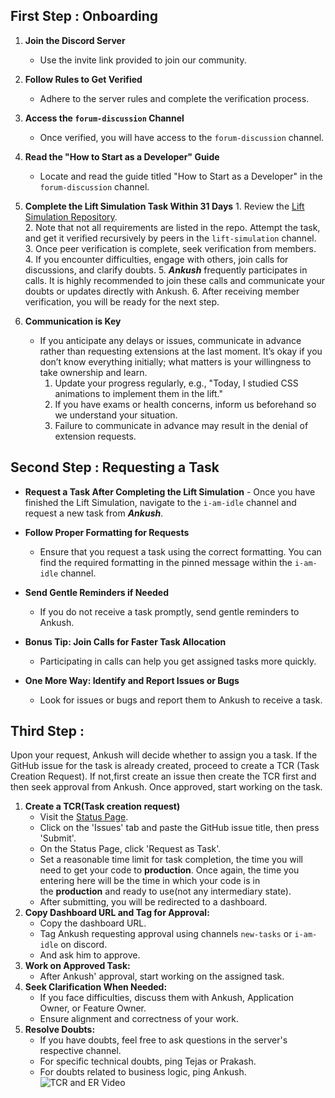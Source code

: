 ## First Step : Onboarding

1. **Join the Discord Server**
	- Use the invite link provided to join our community.

2. **Follow Rules to Get Verified**
	-  Adhere to the server rules and complete the verification process.

3. **Access the `forum-discussion` Channel**
	- Once verified, you will have access to the `forum-discussion` channel.

4. **Read the "How to Start as a Developer" Guide**
	- Locate and read the guide titled "How to Start as a Developer" in the `forum-discussion` channel.

5. **Complete the **Lift Simulation** Task Within 31 Days**
	   1. Review the [Lift Simulation Repository](https://github.com/Real-Dev-Squad/Lift-Simulation).\
	   2. Note that not all requirements are listed in the repo. Attempt the task, and get it verified recursively by peers in the `lift-simulation` channel.
	   3. Once peer verification is complete, seek verification from members.
	   4. If you encounter difficulties, engage with others, join calls for discussions, and clarify doubts.
	   5. ***Ankush*** frequently participates in calls. It is highly recommended to join these calls and communicate your doubts or updates directly with Ankush.
	   6. After receiving member verification, you will be ready for the next step.

6. **Communication is Key**
	- If you anticipate any delays or issues,  communicate in advance rather than requesting extensions at the last moment. It’s okay if you don’t know everything initially; what matters is your willingness to take ownership and learn.
	     1. Update your progress regularly, e.g., "Today, I studied CSS animations to implement them in the lift."
	     2. If you have exams or health concerns, inform us beforehand so we understand your situation.
	     3. Failure to communicate in advance may result in the denial of extension requests.

## Second Step : Requesting a Task

- **Request a Task After Completing the Lift Simulation**
	  - Once you have finished the Lift Simulation, navigate to the `i-am-idle` channel and request a new task from ***Ankush***.

- **Follow Proper Formatting for Requests**
	- Ensure that you request a task using the correct formatting. You can find the required formatting in the pinned message within the `i-am-idle` channel.

- **Send Gentle Reminders if Needed**
	- If you do not receive a task promptly, send gentle reminders to Ankush.

- **Bonus Tip: Join Calls for Faster Task Allocation**
	- Participating in calls can help you get assigned tasks more quickly.

- **One More Way: Identify and Report Issues or Bugs** 
	-  Look for issues or bugs and report them to Ankush to receive a task.

## Third Step : 
Upon your request, Ankush will decide whether to assign you a task. If the GitHub issue for the task is already created, proceed to create a TCR (Task Creation Request). If not,first create an issue then create the TCR first and then seek approval from Ankush. Once approved, start working on the task.

1. **Create a TCR(Task creation request)**
    - Visit the [Status Page](https://status.realdevsquad.com/issues).
    - Click on the 'Issues' tab and paste the GitHub issue title, then press 'Submit'.
    - On the Status Page, click 'Request as Task'.
    - Set a reasonable time limit for task completion, the time you will need to get your code to **production**. Once again, the time you entering here will be the time in which your code is in the **production** and ready to use(not any intermediary state).
    - After submitting, you will be redirected to a dashboard.
2. **Copy Dashboard URL and Tag for Approval:**
	- Copy the dashboard URL.    
	- Tag Ankush requesting approval using channels `new-tasks` or `i-am-idle` on discord.    
	- And ask him to approve.
3. **Work on Approved Task:**    
    - After Ankush' approval, start working on the assigned task.
4. **Seek Clarification When Needed:**    
    - If you face difficulties, discuss them with Ankush, Application Owner, or Feature Owner.
    - Ensure alignment and correctness of your work.
5. **Resolve Doubts:**    
    - If you have doubts, feel free to ask questions in the server's respective channel.
    - For specific technical doubts, ping Tejas or Prakash.
    - For doubts related to business logic, ping Ankush.
![TCR and ER Video](https://www.youtube.com/watch?v=dNtGD1DJicU)